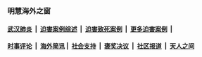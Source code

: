 
### 明慧海外之窗

####  [武汉肺炎](indexes/365.md?t=06291600) &nbsp;|&nbsp;  [迫害案例综述](indexes/328.md?t=06291600) &nbsp;|&nbsp; [迫害致死案例](indexes/277.md?t=06291600)  &nbsp;|&nbsp; [更多迫害案例](indexes/81.md?t=06291600)  &nbsp;|&nbsp; 
####  [时事评论](indexes/19.md?t=06291600) &nbsp;|&nbsp; [海外简讯](indexes/245.md?t=06291600)&nbsp;|&nbsp;  [社会支持](indexes/140.md?t=06291600) &nbsp;|&nbsp; [褒奖决议](indexes/282.md?t=06291600) &nbsp;|&nbsp; [社区报道](indexes/91.md?t=06291600)  &nbsp;|&nbsp; [天人之间](indexes/78.md?t=06291600) 

